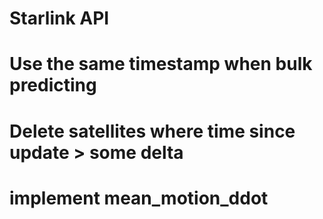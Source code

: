 # Starlink API

# Use the same timestamp when bulk predicting
# Delete satellites where time since update > some delta
# implement mean_motion_ddot